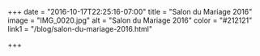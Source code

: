 +++
date = "2016-10-17T22:25:16-07:00"
title = "Salon du Mariage 2016"
image = "IMG_0020.jpg"
alt = "Salon du Mariage 2016"
color = "#212121"
link1 = "/blog/salon-du-mariage-2016.html"

+++
